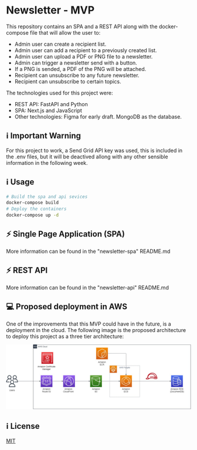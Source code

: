 # Newsletter - MVP

This repository contains an SPA and a REST API along with the docker-compose file that will allow the user to:

- Admin user can create a recipient list.
- Admin user can add a recipient to a previously created list.
- Admin user can upload a PDF or PNG file to a newsletter.
- Admin can trigger a newsletter send with a button.
- If a PNG is sended, a PDF of the PNG will be attached.
- Recipient can unsubscribe to any future newsletter.
- Recipient can unsubscribe to certain topics.

The technologies used for this project were:

- REST API: FastAPI and Python
- SPA: Next.js and JavaScript
- Other technologies: Figma for early draft. MongoDB as the database.

## ℹ️ Important Warning

For this project to work, a Send Grid API key was used, this is included in the .env files, but it will be deactived allong with any other sensible information in the following week.

## ℹ️ Usage

```bash
# Build the spa and api sevices
docker-compose build
# Deploy the containers
docker-compose up -d
```

## ⚡ Single Page Application (SPA)

More information can be found in the "newsletter-spa" README.md

## ⚡ REST API

More information can be found in the "newsletter-api" README.md

## 💻 Proposed deployment in AWS

One of the improvements that this MVP could have in the future, is a deployment in the cloud.
The following image is the proposed architecture to deploy this project as a three tier architecture:

![AWS Architecture](/markdown-assets/proposed_architecture.jpg)

## ℹ️ License

[MIT](https://choosealicense.com/licenses/mit/)
